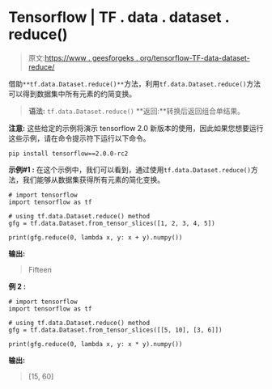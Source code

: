 # Tensorflow | TF . data . dataset . reduce()

> 原文:[https://www . geesforgeks . org/tensorflow-TF-data-dataset-reduce/](https://www.geeksforgeeks.org/tensorflow-tf-data-dataset-reduce/)

借助`**tf.data.Dataset.reduce()**`方法，利用`tf.data.Dataset.reduce()`方法可以得到数据集中所有元素的约简变换。

> **语法:** `tf.data.Dataset.reduce()`
> **返回:**转换后返回组合单结果。

**注意:**
这些给定的示例将演示 tensorflow 2.0 新版本的使用，因此如果您想要运行这些示例，请在命令提示符下运行以下命令。

```
pip install tensorflow==2.0.0-rc2
```

**示例#1 :**
在这个示例中，我们可以看到，通过使用`tf.data.Dataset.reduce()`方法，我们能够从数据集获得所有元素的简化变换。

```
# import tensorflow
import tensorflow as tf

# using tf.data.Dataset.reduce() method
gfg = tf.data.Dataset.from_tensor_slices([1, 2, 3, 4, 5])

print(gfg.reduce(0, lambda x, y: x + y).numpy())
```

**输出:**

> Fifteen

**例 2 :**

```
# import tensorflow
import tensorflow as tf

# using tf.data.Dataset.reduce() method
gfg = tf.data.Dataset.from_tensor_slices([[5, 10], [3, 6]])

print(gfg.reduce(0, lambda x, y: x * y).numpy())
```

**输出:**

> [15, 60]